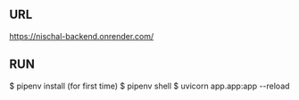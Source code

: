 ## URL
https://nischal-backend.onrender.com/

## RUN
$ pipenv install (for first time)
$ pipenv shell
$ uvicorn app.app:app --reload
